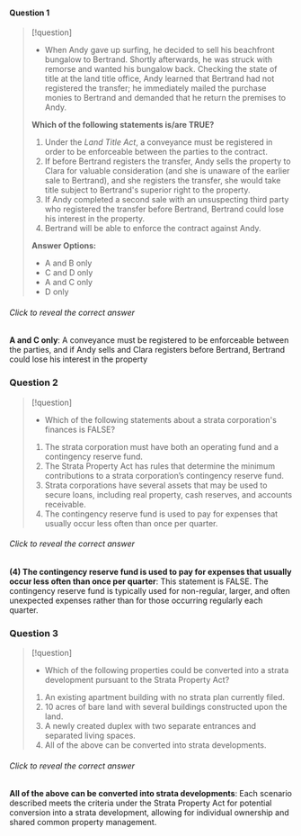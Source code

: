 #### Question 1
>[!question]
>- When Andy gave up surfing, he decided to sell his beachfront bungalow to Bertrand. Shortly afterwards, he was struck with remorse and wanted his bungalow back. Checking the state of title at the land title office, Andy learned that Bertrand had not registered the transfer; he immediately mailed the purchase monies to Bertrand and demanded that he return the premises to Andy.
>
>**Which of the following statements is/are TRUE?**
>
>1. Under the _Land Title Act_, a conveyance must be registered in order to be enforceable between the parties to the contract.
>2. If before Bertrand registers the transfer, Andy sells the property to Clara for valuable consideration (and she is unaware of the earlier sale to Bertrand), and she registers the transfer, she would take title subject to Bertrand's superior right to the property.
>3. If Andy completed a second sale with an unsuspecting third party who registered the transfer before Bertrand, Bertrand could lose his interest in the property.
>4. Bertrand will be able to enforce the contract against Andy.
>
>**Answer Options:**
>- A and B only
>- C and D only
>- A and C only
>- D only
###### Click to reveal the correct answer
**A and C only**: A conveyance must be registered to be enforceable between the parties, and if Andy sells and Clara registers before Bertrand, Bertrand could lose his interest in the property


### Question 2
>[!question]
>- Which of the following statements about a strata corporation's finances is FALSE?
>
>1. The strata corporation must have both an operating fund and a contingency reserve fund.
>2. The Strata Property Act has rules that determine the minimum contributions to a strata corporation’s contingency reserve fund.
>3. Strata corporations have several assets that may be used to secure loans, including real property, cash reserves, and accounts receivable.
>4. The contingency reserve fund is used to pay for expenses that usually occur less often than once per quarter.
>
###### Click to reveal the correct answer
**(4) The contingency reserve fund is used to pay for expenses that usually occur less often than once per quarter**: This statement is FALSE. The contingency reserve fund is typically used for non-regular, larger, and often unexpected expenses rather than for those occurring regularly each quarter.

### Question 3
>[!question]
>- Which of the following properties could be converted into a strata development pursuant to the Strata Property Act?
>
>1. An existing apartment building with no strata plan currently filed.
>2. 10 acres of bare land with several buildings constructed upon the land.
>3. A newly created duplex with two separate entrances and separated living spaces.
>4. All of the above can be converted into strata developments.
>
###### Click to reveal the correct answer
**All of the above can be converted into strata developments**: Each scenario described meets the criteria under the Strata Property Act for potential conversion into a strata development, allowing for individual ownership and shared common property management.





